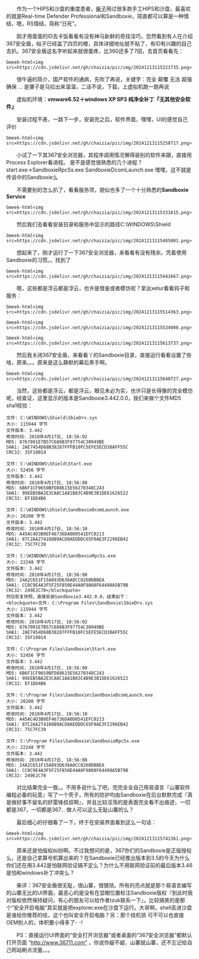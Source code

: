 &emsp;&emsp;作为一个HIPS和沙盘的重度患者，[柴子](https://chaizi.cc/)用过很多款手工HIPS和沙盘，最喜欢的就是Real-time Defender Professional和Sandboxie，简直都可以算是一种情结，嗯，RS情结，简称“日死”。

&emsp;&emsp;刚才用蛋蛋的ID去卡饭看看有没有神马新鲜的奇技淫巧，忽然看到有人在介绍367安全盾，帖子已经盖了四页的楼，具体详细地址就不贴了，有ID有兴趣的自己去扒。367安全盾这名字听起来就很蛋疼，比360还多了7招，去首页看看先：

`Gmeek-html<img src=https://cdn.jsdelivr.net/gh/chaizia/pic/img/20241213115221735.png>`

&emsp;&emsp;很牛逼的简介，国产软件的通病，先吹了再说，关键字：完全 颠覆 无法 超强 确保 … 是骡子是马拉出来溜溜，二话不说，下载，上虚拟机跑一跑再说

&emsp;&emsp;虚拟机环境：**vmware6.52＋windows XP SP3 纯净全补丁『无其他安全软件』**

&emsp;&emsp;安装过程不表，一路下一步，安装完之后，软件界面，嘿嘿，UI的感觉自己评价

`Gmeek-html<img src=https://cdn.jsdelivr.net/gh/chaizia/pic/img/20241213115258717.png>`

&emsp;&emsp;小试了一下其367安全浏览器，其程序调用情况懒得装别的软件来跟，直接用Process Explorer看进程。
是不是感觉很熟悉的几个进程？start.exe→SandboxieRpcSs.exe SandboxieDcomLaunch.exe 嘿嘿，这不就是传说中的Sandboxie么

&emsp;&emsp;不需要别的怎么扒了，看看服务项，貌似也多了一个十分熟悉的**Sandboxie Service**

`Gmeek-html<img src=https://cdn.jsdelivr.net/gh/chaizia/pic/img/20241213115331615.png>`

&emsp;&emsp;然后我们去看看安装目录和服务中显示的路径C:\WINDOWS\Shield

`Gmeek-html<img src=https://cdn.jsdelivr.net/gh/chaizia/pic/img/20241213115405001.png>`

&emsp;&emsp;想起来了，刚才运行了一下367安全浏览器，来看看有没有残余。凭着使用Sandboxie的习惯。。找到了

`Gmeek-html<img src=https://cdn.jsdelivr.net/gh/chaizia/pic/img/20241213115441667.png>`

&emsp;&emsp;嗯，这些都是浮云都是浮云，也许是借鉴或者模仿呢？拿出xetur看看钩子和服务：

`Gmeek-html<img src=https://cdn.jsdelivr.net/gh/chaizia/pic/img/20241213115514363.png>`

`Gmeek-html<img src=https://cdn.jsdelivr.net/gh/chaizia/pic/img/20241213115534008.png>`

`Gmeek-html<img src=https://cdn.jsdelivr.net/gh/chaizia/pic/img/20241213115613737.png>`

&emsp;&emsp;然后我关闭367安全盾，来看看丫的Sandboxie目录，直接运行看看设置了些啥，原来。。。原来是这么静默的幕后黑手啊。

`Gmeek-html<img src=https://cdn.jsdelivr.net/gh/chaizia/pic/img/20241213115640727.png>`

&emsp;&emsp;当然，这些都是浮云，都是浮云，眼见未必为实，也许只是长得像的完全模仿呢，经查证，这里显示的版本是Sandboxie3.442.0.0，我们来做个文件MD5 sha1校验：

```
文件: C:\WINDOWS\Shield\SbieDrv.sys
大小: 115944 字节
文件版本: 3.442
修改时间: 2010年4月17日, 18:56:02
MD5: 8767091E7B57C686B3F97754C30949BE
SHA1: 2AE7454D68B38287FFFB10FC5EFE5ECD38AFF55C
CRC32: 35F10014

文件: C:\WINDOWS\Shield\Start.exe
大小: 52456 字节
文件版本: 3.442
修改时间: 2010年4月17日, 18:56:08
MD5: 6B6F1CF9659BFD88615E56270348C243
SHA1: 99EEB5BA2E3CA8C1A81B83C4B9E3B1DE61626522
CRC32: EF1DD4B6

文件: C:\WINDOWS\Shield\SandboxieDcomLaunch.exe
大小: 20200 字节
文件版本: 3.442
修改时间: 2010年4月17日, 18:56:10
MD5: A45AC4D3B0EF46736DA0D0541EFC0213
SHA1: 87C2AA274108B9ACD8AEDDDC65F0AE3F2296EB42
CRC32: 75C7FC39

文件: C:\WINDOWS\Shield\SandboxieRpcSs.exe
大小: 22248 字节
文件版本: 3.442
修改时间: 2010年4月17日, 18:56:08
MD5: 24A2C651F15A893D636A0CC0260DBBEA
SHA1: CC0C9E4A3F5F25F850E44A0F9808F64498A5B79B
CRC32: 249E2C70</blockquote>
然后恢复快照，直接安装Sandboxie3.442.0.0，结果如下：
<blockquote>文件: C:\Program Files\Sandboxie\SbieDrv.sys
大小: 115944 字节
文件版本: 3.442
修改时间: 2010年4月17日, 18:56:02
MD5: 8767091E7B57C686B3F97754C30949BE
SHA1: 2AE7454D68B38287FFFB10FC5EFE5ECD38AFF55C
CRC32: 35F10014

文件: C:\Program Files\Sandboxie\Start.exe
大小: 52456 字节
文件版本: 3.442
修改时间: 2010年4月17日, 18:56:08
MD5: 6B6F1CF9659BFD88615E56270348C243
SHA1: 99EEB5BA2E3CA8C1A81B83C4B9E3B1DE61626522
CRC32: EF1DD4B6

文件: C:\Program Files\Sandboxie\SandboxieDcomLaunch.exe
大小: 20200 字节
文件版本: 3.442
修改时间: 2010年4月17日, 18:56:10
MD5: A45AC4D3B0EF46736DA0D0541EFC0213
SHA1: 87C2AA274108B9ACD8AEDDDC65F0AE3F2296EB42
CRC32: 75C7FC39

文件: C:\Program Files\Sandboxie\SandboxieRpcSs.exe
大小: 22248 字节
文件版本: 3.442
修改时间: 2010年4月17日, 18:56:08
MD5: 24A2C651F15A893D636A0CC0260DBBEA
SHA1: CC0C9E4A3F5F25F850E44A0F9808F64498A5B79B
CRC32: 249E2C70
```

&emsp;&emsp;对比结果完全一致。。不用多说什么了吧，完完全全自己用易语言『山寨软件编程必备的玩意』写了一个壳子，所有的防护均由Sandboxie在后台默默完成『真是做好事不留名的好雷锋叔叔啊』，并且比较淫荡的是表面完全看不出痕迹，一切都是367，一切都是367… 做人可以这么无耻山寨的么？

&emsp;&emsp;最后细心的仔细看了一下，终于在安装界面看到这么一句话：

`Gmeek-html<img src=https://cdn.jsdelivr.net/gh/chaizia/pic/img/20241213115741361.png>`

&emsp;&emsp;原来还是怕版权纠纷啊。不过我想问的是，367你们的Sandboxie是正版授权么，还是自己拿算号机算出来的？在Sandboxie已经推出版本到3.5的今天为什么你们还在用3.442是怕联网验证搞不定么？为什么不用联网验证前的最后版本3.46是怕和windows补丁冲突么？

&emsp;&emsp;柴评：367安全盾很无耻，很山寨，很猥琐。所有的亮点就是那个易语言编写的山寨无比的UI界面，最恶心的是没有在显眼位置标注Sandboxie版权『到此时我对版权依然保持疑问，有心的朋友可以给作者tzuk联系一下』。比较搞笑的是那个“安全开启电脑”其实就是把explorer.exe在沙盘下运行。大哥啊，shell丢进沙盘是谁给你推荐的哇，这个也叫安全开启电脑？另：那个挂机锁 可不可以也直接OEM别人的，体积要小得多了- -!

&emsp;&emsp;PS：直接运行UI界面的“安全打开浏览器”或者桌面的“367安全浏览器”都默认打开页面 “http://www.36711.com” ，你说你龊不龊，山寨就山寨，还不忘记给自己网站刷点流量。。。

<!-- ##{"timestamp":1288841136}## -->